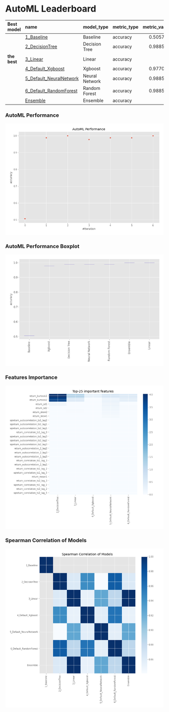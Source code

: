 # AutoML Leaderboard

| Best model   | name                                                         | model_type     | metric_type   |   metric_value |   train_time |
|:-------------|:-------------------------------------------------------------|:---------------|:--------------|---------------:|-------------:|
|              | [1_Baseline](1_Baseline/README.md)                           | Baseline       | accuracy      |       0.505747 |        13.22 |
|              | [2_DecisionTree](2_DecisionTree/README.md)                   | Decision Tree  | accuracy      |       0.988506 |        16.37 |
| **the best** | [3_Linear](3_Linear/README.md)                               | Linear         | accuracy      |       1        |        16.14 |
|              | [4_Default_Xgboost](4_Default_Xgboost/README.md)             | Xgboost        | accuracy      |       0.977011 |        16.45 |
|              | [5_Default_NeuralNetwork](5_Default_NeuralNetwork/README.md) | Neural Network | accuracy      |       0.988506 |        14.8  |
|              | [6_Default_RandomForest](6_Default_RandomForest/README.md)   | Random Forest  | accuracy      |       0.988506 |        19.95 |
|              | [Ensemble](Ensemble/README.md)                               | Ensemble       | accuracy      |       1        |         0.34 |

### AutoML Performance
![AutoML Performance](ldb_performance.png)

### AutoML Performance Boxplot
![AutoML Performance Boxplot](ldb_performance_boxplot.png)

### Features Importance
![features importance across models](features_heatmap.png)



### Spearman Correlation of Models
![models spearman correlation](correlation_heatmap.png)

